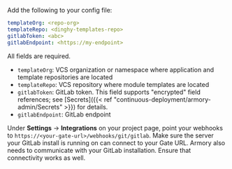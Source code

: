 Add the following to your config file:

```yaml
templateOrg: <repo-org>
templateRepo: <dinghy-templates-repo>
gitlabToken: <abc>
gitlabEndpoint: <https://my-endpoint>
```

All fields are required.

* `templateOrg`: VCS organization or namespace where application and template repositories are located
* `templateRepo`: VCS repository where module templates are located
* `gitlabToken`: GitLab token. This field supports "encrypted" field references; see [Secrets]({{< ref "continuous-deployment/armory-admin/Secrets" >}}) for details.
* `gitlabEndpoint`: GitLab endpoint

Under **Settings** -> **Integrations**  on your project page, point your webhooks to `https://<your-gate-url>/webhooks/git/gitlab`.  Make sure the server your GitLab install is running on can connect to your Gate URL. Armory also needs to communicate with your GitLab installation. Ensure that connectivity works as well.